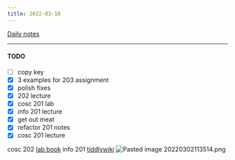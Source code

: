 ```yaml
---
title: 2022-03-10
---
```

[Daily notes](content/notes/daily-notes.md)

---

#### TODO
- [ ] copy key
- [x] 3 examples for 203 assignment
- [x] polish fixes
- [x] 202 lecture
- [x] cosc 201 lab
- [x] info 201 lecture
- [x] get out meat
- [x] refactor 201 notes
- [x] cosc 201 lecture

cosc 202 [lab book](https://cosc202.cspages.otago.ac.nz/lab-book/COSC202LabBook.pdf)
info 201 [tiddlywiki](https://isgb.otago.ac.nz/infosci/INFO201/labs_release/raw/master/output/info201_labs.html#%2FLabs%2FLab%2002%2FLab%202%3A%20Git%20and%20GitBucket:%5B%5B%2FLabs%2FLab%2002%2FLab%202%3A%20Git%20and%20GitBucket%5D%5D)
![Pasted image 20220302113514.png](None)

